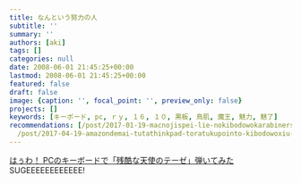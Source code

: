 ```yaml
---
title: なんという努力の人
subtitle: ''
summary: ''
authors: [aki]
tags: []
categories: null
date: 2008-06-01 21:45:25+00:00
lastmod: 2008-06-01 21:45:25+00:00
featured: false
draft: false
image: {caption: '', focal_point: '', preview_only: false}
projects: []
keywords: [キーボード, pc, ｒｙ, １６, １０, 黒板, 鳥肌, 魔王, 魅力, 魅了]
recommendations: [/post/2017-01-19-macnojispei-lie-nokibodowokarabinershi-wazuniuspei-lie-nisuru/,
  /post/2017-04-19-amazondemai-tutathinkpad-toratukupointo-kibodowoxiu-li-sita/, /post/2009-05-19-iphonedeexpressyu-yue-gadekiruapuri/]
---
```

[はぅわ！ PCのキーボードで「残酷な天使のテーゼ」弾いてみた](http://3q3q.blog89.fc2.com/blog-entry-3476.html)  
SUGEEEEEEEEEEEE!


